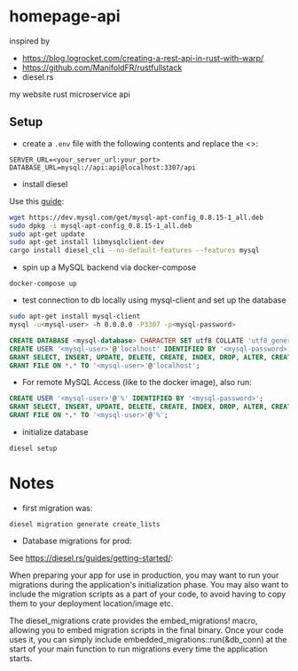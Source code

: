 # homepage-api

inspired by
* https://blog.logrocket.com/creating-a-rest-api-in-rust-with-warp/
* https://github.com/ManifoldFR/rustfullstack
* diesel.rs

my website rust microservice api

## Setup

* create a `.env` file with the following contents and replace the <>:

```
SERVER_URL=<your_server_url:your_port>
DATABASE_URL=mysql://api:api@localhost:3307/api
```

* install diesel

Use this [guide](https://github.com/diesel-rs/diesel/blob/master/guide_drafts/backend_installation.md#mysql):

```bash
wget https://dev.mysql.com/get/mysql-apt-config_0.8.15-1_all.deb
sudo dpkg -i mysql-apt-config_0.8.15-1_all.deb
sudo apt-get update
sudo apt-get install libmysqlclient-dev
cargo install diesel_cli --no-default-features --features mysql
```

* spin up a MySQL backend via docker-compose

```
docker-compose up
```

* test connection to db locally using mysql-client and set up the database

```bash
sudo apt-get install mysql-client
mysql -u<mysql-user> -h 0.0.0.0 -P3307 -p<mysql-password>
```

```sql
CREATE DATABASE <mysql-database> CHARACTER SET utf8 COLLATE 'utf8_general_ci';
CREATE USER '<mysql-user>'@'localhost' IDENTIFIED BY '<mysql-password>';
GRANT SELECT, INSERT, UPDATE, DELETE, CREATE, INDEX, DROP, ALTER, CREATE TEMPORARY TABLES, LOCK TABLES ON <mysql-database>.* TO '<mysql-user>'@'localhost';
GRANT FILE ON *.* TO '<mysql-user>'@'localhost';
```

* For remote MySQL Access (like to the docker image), also run:

```sql
CREATE USER '<mysql-user>'@'%' IDENTIFIED BY '<mysql-password>';
GRANT SELECT, INSERT, UPDATE, DELETE, CREATE, INDEX, DROP, ALTER, CREATE TEMPORARY TABLES, LOCK TABLES ON <mysql-database>.* TO '<mysql-user>'@'%';
GRANT FILE ON *.* TO '<mysql-user>'@'%';
```

* initialize database

```
diesel setup
```



# Notes

* first migration was:

```
diesel migration generate create_lists
```

* Database migrations for prod:

See https://diesel.rs/guides/getting-started/:

When preparing your app for use in production, you may want to run your migrations during the application's initialization phase. You may also want to include the migration scripts as a part of your code, to avoid having to copy them to your deployment location/image etc.

The diesel_migrations crate provides the embed_migrations! macro, allowing you to embed migration scripts in the final binary. Once your code uses it, you can simply include embedded_migrations::run(&db_conn) at the start of your main function to run migrations every time the application starts.

